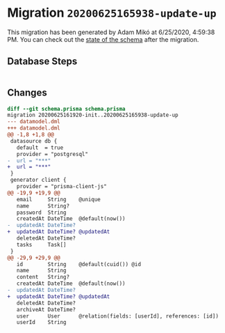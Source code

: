 # Migration `20200625165938-update-up`

This migration has been generated by Adam Mikó at 6/25/2020, 4:59:38 PM.
You can check out the [state of the schema](schema.prisma) after the migration.

## Database Steps

```sql

```

## Changes

```diff
diff --git schema.prisma schema.prisma
migration 20200625161920-init..20200625165938-update-up
--- datamodel.dml
+++ datamodel.dml
@@ -1,8 +1,8 @@
 datasource db {
   default  = true
   provider = "postgresql"
-  url = "***"
+  url = "***"
 }
 generator client {
   provider = "prisma-client-js"
@@ -19,9 +19,9 @@
   email     String    @unique
   name      String?
   password  String
   createdAt DateTime  @default(now())
-  updatedAt DateTime?
+  updatedAt DateTime? @updatedAt
   deletedAt DateTime?
   tasks     Task[]
 }
@@ -29,9 +29,9 @@
   id        String    @default(cuid()) @id
   name      String
   content   String?
   createdAt DateTime  @default(now())
-  updatedAt DateTime?
+  updatedAt DateTime? @updatedAt
   deletedAt DateTime?
   archiveAt DateTime?
   user      User      @relation(fields: [userId], references: [id])
   userId    String
```


